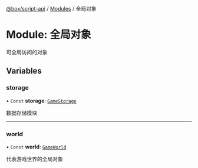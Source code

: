 [@box/script-api](../README.md) / [Modules](../modules.md) / 全局对象

# Module: 全局对象

可全局访问的对象

## Variables

### storage

• `Const` **storage**: [`GameStorage`](../classes/__-1.GameStorage.md)

数据存储模块

___

### world

• `Const` **world**: [`GameWorld`](../classes/World.GameWorld.md)

代表游戏世界的全局对象
